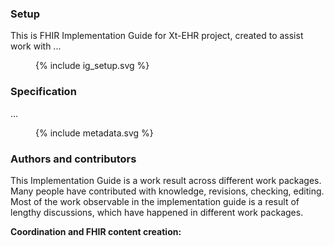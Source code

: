 ### Setup
This is FHIR Implementation Guide for Xt-EHR project, created to assist work with ...

<figure>
  {% include ig_setup.svg %}
</figure>




### Specification
...
<figure>
  {% include metadata.svg %}
</figure>




### Authors and contributors

This Implementation Guide is a work result across different work packages. Many people have contributed with knowledge, revisions, checking, editing. Most of the work observable in the implementation guide is a result of lengthy discussions, which have happened in different work packages.  
 

**Coordination and FHIR content creation:**


<br/><br/>
